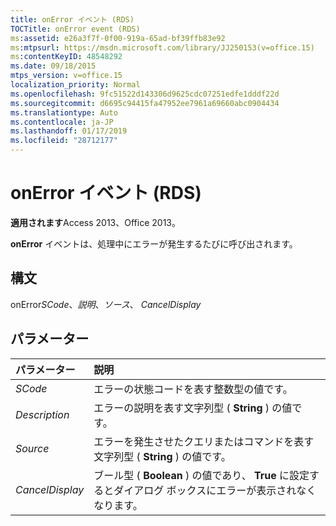 ```yaml
---
title: onError イベント (RDS)
TOCTitle: onError event (RDS)
ms:assetid: e26a3f7f-0f00-919a-65ad-bf39ffb83e92
ms:mtpsurl: https://msdn.microsoft.com/library/JJ250153(v=office.15)
ms:contentKeyID: 48548292
ms.date: 09/18/2015
mtps_version: v=office.15
localization_priority: Normal
ms.openlocfilehash: 9fc51522d143306d9625cdc07251edfe1dddf22d
ms.sourcegitcommit: d6695c94415fa47952ee7961a69660abc0904434
ms.translationtype: Auto
ms.contentlocale: ja-JP
ms.lasthandoff: 01/17/2019
ms.locfileid: "28712177"
---
```

# <a name="onerror-event-rds"></a>onError イベント (RDS)

**適用されます**Access 2013、Office 2013。

**onError** イベントは、処理中にエラーが発生するたびに呼び出されます。

## <a name="syntax"></a>構文

onError*SCode*、*説明*、*ソース*、 *CancelDisplay*

## <a name="parameters"></a>パラメーター

|パラメーター|説明|
|:--------|:----------|
|*SCode* |エラーの状態コードを表す整数型の値です。|
|*Description* |エラーの説明を表す文字列型 ( **String** ) の値です。|
|*Source* |エラーを発生させたクエリまたはコマンドを表す文字列型 ( **String** ) の値です。|
|*CancelDisplay* |ブール型 ( **Boolean** ) の値であり、 **True** に設定するとダイアログ ボックスにエラーが表示されなくなります。|

